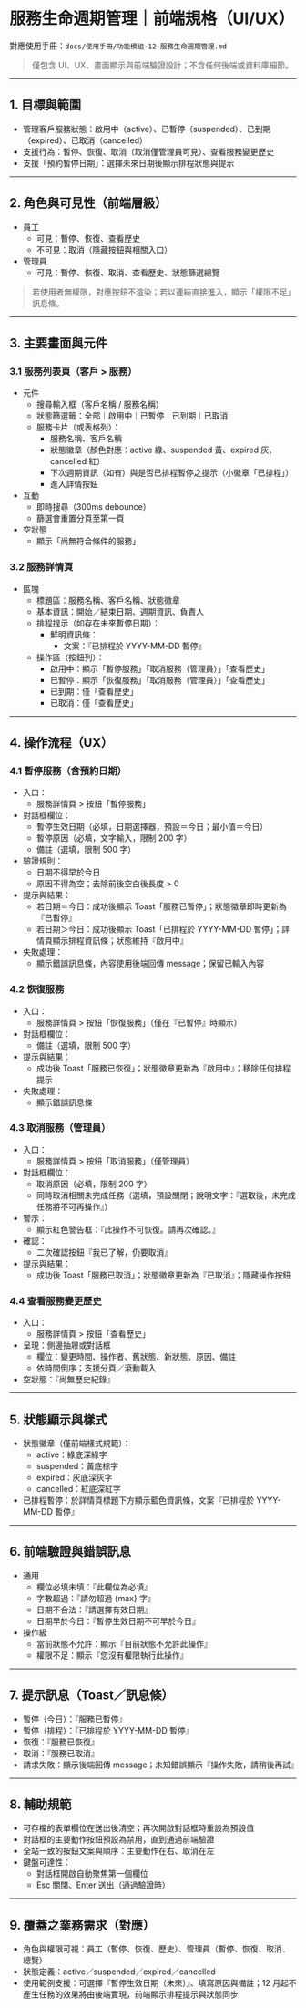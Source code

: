 # 服務生命週期管理｜前端規格（UI/UX）

對應使用手冊：`docs/使用手冊/功能模組-12-服務生命週期管理.md`

> 僅包含 UI、UX、畫面顯示與前端驗證設計；不含任何後端或資料庫細節。

---

## 1. 目標與範圍
- 管理客戶服務狀態：啟用中（active）、已暫停（suspended）、已到期（expired）、已取消（cancelled）
- 支援行為：暫停、恢復、取消（取消僅管理員可見）、查看服務變更歷史
- 支援「預約暫停日期」：選擇未來日期後顯示排程狀態與提示

---

## 2. 角色與可見性（前端層級）
- 員工
  - 可見：暫停、恢復、查看歷史
  - 不可見：取消（隱藏按鈕與相關入口）
- 管理員
  - 可見：暫停、恢復、取消、查看歷史、狀態篩選總覽

> 若使用者無權限，對應按鈕不渲染；若以連結直接進入，顯示「權限不足」訊息條。

---

## 3. 主要畫面與元件

### 3.1 服務列表頁（客戶 > 服務）
- 元件
  - 搜尋輸入框（客戶名稱 / 服務名稱）
  - 狀態篩選籤：全部｜啟用中｜已暫停｜已到期｜已取消
  - 服務卡片（或表格列）：
    - 服務名稱、客戶名稱
    - 狀態徽章（顏色對應：active 綠、suspended 黃、expired 灰、cancelled 紅）
    - 下次週期資訊（如有）與是否已排程暫停之提示（小徽章「已排程」）
    - 進入詳情按鈕
- 互動
  - 即時搜尋（300ms debounce）
  - 篩選會重置分頁至第一頁
- 空狀態
  - 顯示「尚無符合條件的服務」

### 3.2 服務詳情頁
- 區塊
  - 標題區：服務名稱、客戶名稱、狀態徽章
  - 基本資訊：開始／結束日期、週期資訊、負責人
  - 排程提示（如存在未來暫停日期）：
    - 鮮明資訊條：
      - 文案：『已排程於 YYYY-MM-DD 暫停』
  - 操作區（按鈕列）：
    - 啟用中：顯示「暫停服務」「取消服務（管理員）」「查看歷史」
    - 已暫停：顯示「恢復服務」「取消服務（管理員）」「查看歷史」
    - 已到期：僅「查看歷史」
    - 已取消：僅「查看歷史」

---

## 4. 操作流程（UX）

### 4.1 暫停服務（含預約日期）
- 入口：
  - 服務詳情頁 > 按鈕「暫停服務」
- 對話框欄位：
  - 暫停生效日期（必填，日期選擇器，預設＝今日；最小值＝今日）
  - 暫停原因（必填，文字輸入，限制 200 字）
  - 備註（選填，限制 500 字）
- 驗證規則：
  - 日期不得早於今日
  - 原因不得為空；去除前後空白後長度 > 0
- 提示與結果：
  - 若日期＝今日：成功後顯示 Toast「服務已暫停」；狀態徽章即時更新為『已暫停』
  - 若日期＞今日：成功後顯示 Toast「已排程於 YYYY-MM-DD 暫停」；詳情頁顯示排程資訊條；狀態維持『啟用中』
- 失敗處理：
  - 顯示錯誤訊息條，內容使用後端回傳 message；保留已輸入內容

### 4.2 恢復服務
- 入口：
  - 服務詳情頁 > 按鈕「恢復服務」（僅在『已暫停』時顯示）
- 對話框欄位：
  - 備註（選填，限制 500 字）
- 提示與結果：
  - 成功後 Toast「服務已恢復」；狀態徽章更新為『啟用中』；移除任何排程提示
- 失敗處理：
  - 顯示錯誤訊息條

### 4.3 取消服務（管理員）
- 入口：
  - 服務詳情頁 > 按鈕「取消服務」（僅管理員）
- 對話框欄位：
  - 取消原因（必填，限制 200 字）
  - 同時取消相關未完成任務（選填，預設關閉；說明文字：『選取後，未完成任務將不可再操作』）
- 警示：
  - 顯示紅色警告框：『此操作不可恢復。請再次確認。』
- 確認：
  - 二次確認按鈕『我已了解，仍要取消』
- 提示與結果：
  - 成功後 Toast「服務已取消」；狀態徽章更新為『已取消』；隱藏操作按鈕

### 4.4 查看服務變更歷史
- 入口：
  - 服務詳情頁 > 按鈕「查看歷史」
- 呈現：側邊抽屜或對話框
  - 欄位：變更時間、操作者、舊狀態、新狀態、原因、備註
  - 依時間倒序；支援分頁／滾動載入
- 空狀態：『尚無歷史紀錄』

---

## 5. 狀態顯示與樣式
- 狀態徽章（僅前端樣式規範）：
  - active：綠底深綠字
  - suspended：黃底棕字
  - expired：灰底深灰字
  - cancelled：紅底深紅字
- 已排程暫停：於詳情頁標題下方顯示藍色資訊條，文案『已排程於 YYYY-MM-DD 暫停』

---

## 6. 前端驗證與錯誤訊息
- 通用
  - 欄位必填未填：『此欄位為必填』
  - 字數超過：『請勿超過 {max} 字』
  - 日期不合法：『請選擇有效日期』
  - 日期早於今日：『暫停生效日期不可早於今日』
- 操作級
  - 當前狀態不允許：顯示『目前狀態不允許此操作』
  - 權限不足：顯示『您沒有權限執行此操作』

---

## 7. 提示訊息（Toast／訊息條）
- 暫停（今日）：『服務已暫停』
- 暫停（排程）：『已排程於 YYYY-MM-DD 暫停』
- 恢復：『服務已恢復』
- 取消：『服務已取消』
- 請求失敗：顯示後端回傳 message；未知錯誤顯示『操作失敗，請稍後再試』

---

## 8. 輔助規範
- 可存檔的表單欄位在送出後清空；再次開啟對話框時重設為預設值
- 對話框的主要動作按鈕預設為禁用，直到通過前端驗證
- 全站一致的按鈕文案與順序：主要動作在右、取消在左
- 鍵盤可達性：
  - 對話框開啟自動聚焦第一個欄位
  - Esc 關閉、Enter 送出（通過驗證時）

---

## 9. 覆蓋之業務需求（對應）
- 角色與權限可視：員工（暫停、恢復、歷史）、管理員（暫停、恢復、取消、總覽）
- 狀態定義：active／suspended／expired／cancelled
- 使用範例支援：可選擇『暫停生效日期（未來）』、填寫原因與備註；12 月起不產生任務的效果將由後端實現，前端顯示排程提示與狀態同步
